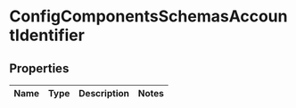 # ConfigComponentsSchemasAccountIdentifier

## Properties
Name | Type | Description | Notes
------------ | ------------- | ------------- | -------------
